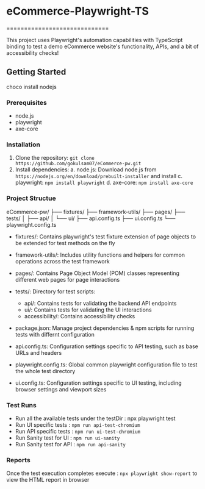 # eCommerce-Playwright-TS
=============================

This project uses Playwright's automation capabilities with TypeScript binding to test a demo eCommerce website's functionality, APIs, and a bit of accessibility checks!

## Getting Started
choco install nodejs
### Prerequisites

* node.js
* playwright 
* axe-core

### Installation

1. Clone the repository: `git clone https://github.com/gokulsam07/eCommerce-pw.git`
2. Install dependencies: 
        a. node.js: Download node.js from `https://nodejs.org/en/download/prebuilt-installer` and install
        c. playwright: `npm install playwright`
        d. axe-core: `npm install axe-core`

### Project Structue

eCommerce-pw/
├── fixtures/
├── framework-utils/
├── pages/
├── tests/
│   ├── api/
│   └── ui/
├── api.config.ts
├── ui.config.ts
└── playwright.config.ts

- fixtures/: Contains playwright's test fixture extension of page objects to be extended for test methods on the fly

- framework-utils/: Includes utility functions and helpers for common operations across the test framework

- pages/: Contains Page Object Model (POM) classes representing different web pages for  page interactions

- tests/: Directory for test scripts:
    - api/: Contains tests for validating the backend API endpoints
    - ui/: Contains tests for validating the UI interactions
    - accessibility/: Contains accessibility checks

- package.json: Manage project dependencies & npm scripts for running tests with differnt configuration

- api.config.ts: Configuration settings specific to API testing, such as base URLs and headers

- playwright.config.ts: Global common playwright configuration file to test the whole test directory

- ui.config.ts: Configuration settings specific to UI testing, including browser settings and viewport sizes



### Test Runs

* Run all the available tests under the testDir : npx playwright test
* Run UI specific tests : `npm run api-test-chromium`
* Run API specific tests : `npm run ui-test-chromium`
* Run Sanity test for UI : `npm run ui-sanity`
* Run Sanity test for API : `npm run api-sanity`


### Reports

Once the test execution completes execute : `npx playwright show-report` to view the HTML report in browser




